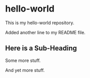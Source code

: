 # hello-world
This is my hello-world repository.

Added another line to my README file.

## Here is a Sub-Heading

Some more stuff.

And yet more stuff.

